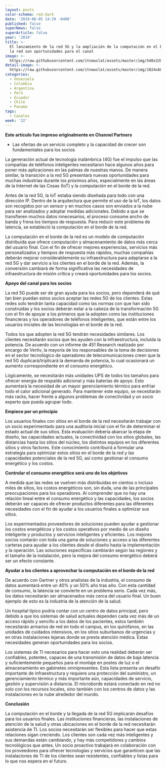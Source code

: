 ```yaml
---
layout: posts
color-schema: red-dark
date: '2019-08-05 14:39 -0400'
published: false
superNews: false
superArticle: false
year: '2019'
title: >-
  El lanzamiento de la red 5G y la ampliación de la computación en el borde de
  la red son oportunidades para el canal
image: >-
  https://raw.githubusercontent.com/itnewslat/assets/master/img/540x320/Ricardo-Duque-p.jpg
detail-image: >-
  https://raw.githubusercontent.com/itnewslat/assets/master/img/1024x680/Ricardo-Duque-g.jpg
categories:
  - Venezuela
  - Colombia
  - Argentina
  - Perú
  - Ecuador
  - Chile
  - Panama
tags:
  - Canales
week: '32'
---
```

**Este artículo fue impreso originalmente en Channel Partners**

- Las ofertas de un servicio completo y la capacidad de crecer son fundamentales para los socios

La generación actual de tecnología inalámbrica (4G) fue el impulso que las compañías de teléfonos inteligentes necesitaron hace algunos años para poner más aplicaciones en las palmas de nuestras manos. De manera similar, la transición a la red 5G presentará nuevas oportunidades para muchas industrias durante los próximos años, especialmente en las áreas de la Internet de las Cosas (IoT) y la computación en el borde de la red. 

Antes de la red 5G, la IoT estaba siendo diseñada para todo con una dirección IP. Dentro de la arquitectura que permite el uso de la IoT, los datos son recogidos por un sensor y en muchos casos son enviados a la nube para ser analizados y adoptar medidas adicionales. Debido a que se transfieren muchos datos innecesarios, el proceso consume ancho de banda y frena los tiempos de respuesta. Para reducir este problema de latencia, se estableció la computación en el borde de la red.  

La computación en el borde de la red es un modelo de computación distribuida que ofrece computación y almacenamiento de datos más cerca del usuario final. Con el fin de ofrecer mejores experiencias, servicios más personalizados y tiempos de respuesta más rápidos, muchas compañías deberán mejorar considerablemente su infraestructura para adaptarse a la red 5G y dar servicio a los clientes en el borde de la red. Además, la conversión cambiará de forma significativa las necesidades de infraestructura de misión crítica y creará oportunidades para los socios.

**Apoyo del canal para los socios**

La red 5G puede ser de gran ayuda para los socios, pero dependerá de qué tan bien puedan estos socios aceptar las redes 5G de los clientes. Estas redes solo tendrán tanta capacidad como las normas con que han sido construidas y los socios deberán estar a la cabeza de la transformación 5G con el fin de apoyar a los primeros que la adopten como las instituciones financieras y los operadores de teléfonos inteligentes, que están entre los usuarios iniciales de las tecnologías en el borde de la red. 

Todos los que adopten la red 5G tendrán necesidades similares. Los clientes necesitarán socios que les ayuden con la infraestructura, incluida la potencia. De acuerdo con un informe de 451 Research realizado por encargo de Vertiv, la mayoría de los responsables de la toma de decisiones en el sector tecnológico de operadores de telecomunicaciones creen que la red 5G duplicará/triplicará la demanda de potencia, lo cual ocasionará un aumento correspondiente en el consumo energético. 

Lógicamente, se necesitarán más unidades UPS de todos los tamaños para ofrecer energía de respaldo adicional y más baterías de apoyo. Esto aumentará la necesidad de un mayor gerenciamiento térmico para enfriar todo el calor adicional generado. Para mantener este equipo, se necesitarán más racks, hacer frente a algunos problemas de conectividad y un socio experto que pueda agrupar todo.

**Empiece por un principio**

Los usuarios finales con sitios en el borde de la red necesitarán trabajar con un socio experimentado para una auditoría inicial con el fin de determinar el estado actual de sus sitios. Esta evaluación debería abarcar la etapa de diseño, las capacidades actuales, la conectividad con los sitios globales, las distancias hasta los sitios del núcleo, los distintos equipos en los diferentes sitios y otros factores. Este conocimiento contribuirá a formular una estrategia para optimizar estos sitios en el borde de la red y las capacidades potenciales de la red 5G, así como gestionar el consumo energético y los costos.

**Controlar el consumo energético será uno de los objetivos**

A medida que las redes se vuelven más distribuidas en cientos o incluso miles de sitios, los costos energéticos son, sin duda, una de las principales preocupaciones para los operadores. Al comprender que no hay una relación lineal entre el consumo energético y las capacidades, los socios deberán ser capaces de ofrecer productos diferentes para las diferentes necesidades con el fin de ayudar a los usuarios finales a optimizar sus sitios. 

Los experimentados proveedores de soluciones pueden ayudar a gestionar los costos energéticos y los costos operativos por medio de un diseño inteligente y productos y servicios inteligentes y eficientes. Los mejores socios contarán con toda una gama de soluciones y acceso a las diferentes carteras para ayudar a los clientes desde el diseño hasta la implementación y la operación. Las soluciones específicas cambiarán según las regiones y el tamaño de la instalación, pero la mejora del consumo energético deberá ser un efecto constante.  

**Ayudar a los clientes a aprovechar la computación en el borde de la red**

De acuerdo con Gartner y otros analistas de la industria, el consumo de datos aumentará entre un 40% y un 50% año tras año. Con esta cantidad de consumo, la latencia se convierte en un problema serio. Cada vez más, los datos necesitarán ser almacenados más cerca del usuario final. Un buen ejemplo de esto es la industria de la atención de la salud. 

Un hospital típico podría contar con un centro de datos principal, pero debido a que los sistemas de salud actuales dependen cada vez más de un acceso rápido y sencillo a los datos de los pacientes, estos también necesitarán armarios de red en todo el campus, en los quirófanos, en las unidades de cuidados intensivos, en los sitios suburbanos de urgencias y en otras instalaciones lejanas donde se presta atención médica. Estas necesidades generan oportunidades para los socios.

Los sistemas de TI necesarios para hacer esto una realidad deberán ser confiables, potentes, capaces de una transmisión de datos de baja latencia y suficientemente pequeños para el montaje en postes de luz o el almacenamiento en gabinetes omnipresentes. Esta lista presenta un desafío importante de infraestructura y requiere una protección del suministro, un gerenciamiento térmico y más importante aún, capacidades de servicio, gestión y supervisión a distancia. El microborde estará conectado en red no solo con los recursos locales, sino también con los centros de datos y las instalaciones en la nube alrededor del mundo.

**Conclusión**

La computación en el borde y la llegada de la red 5G implicarán desafíos para los usuarios finales. Las instituciones financieras, las instalaciones de atención de la salud y otras ubicaciones en el borde de la red necesitarán asistencia de TI. Los socios necesitarán ser flexibles para hacer que estas relaciones sigan creciendo. Los clientes son cada vez más inteligentes y sus demandas están cambiando, y hay más competidores y cambios tecnológicos que antes. Un socio proactivo trabajará en colaboración con los proveedores para ofrecer tecnologías y servicios que garanticen que las instalaciones de TI de los clientes sean resistentes, confiables y listas para lo que nos espera en el futuro.